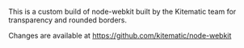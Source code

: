 This is a custom build of node-webkit built by the Kitematic team for transparency and rounded borders.

Changes are available at https://github.com/kitematic/node-webkit
